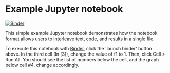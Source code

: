 # Example Jupyter notebook

[![Binder](https://mybinder.org/badge.svg)](https://mybinder.org/v2/gh/jperkel/example_notebook/master)

This simple example Jupyter notebook demonstrates how the notebook format allows users to interleave text, code, and results in a single file.

To execute this notebook with [Binder](https://mybinder.org), click the 'launch binder' button above. In the third cell (In [3]), change the value of f1 to 1. Then, click Cell > Run All. You should see the list of numbers below the cell, and the graph below cell #4, change accordingly.
